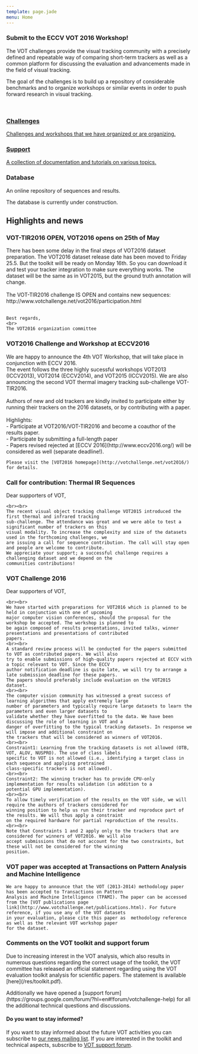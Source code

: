 ```yaml
---
template: page.jade
menu: Home
---
```


<div class="panel panel-success">
  <div class="panel-heading">
    <h3 class="panel-title">Submit to the ECCV VOT 2016 Workshop!</h3>
  </div>
</div>

The VOT challenges provide the visual tracking community with a precisely defined and repeatable way of comparing short-term trackers as well as a common platform for discussing the evaluation and advancements made in the field of visual tracking.

The goal of the challenges is to build up a repository of considerable benchmarks and to organize workshops or similar events in order to push forward research in visual tracking.

<br />

<div class="row">

<div class="col-lg-4 col-sm-12">
<a href="/challenges.html" class="hugebutton text-primary">
<h3><i class="glyphicon glyphicon-star"></i> Challenges</h3>
<p>Challenges and workshops that we have organized or are organizing.</p>
<!--p class="text-success"><i class="glyphicon glyphicon-bullhorn"></i> Test.</p-->
</a>
</div>

<div class="col-lg-4 col-sm-12">
<a href="/howto/" class="hugebutton text-primary">
<h3><i class="glyphicon glyphicon-book"></i> Support</h3>
A collection of documentation and tutorials on various topics.
</a>
</div>

<div class="col-lg-4 col-sm-12">
<div  class="hugebutton text-muted">
<h3><i class="glyphicon glyphicon-cloud"></i> Database</h3>
<p>An online repository of sequences and results.</p>
<p class="text-warning"><i class="glyphicon glyphicon-wrench"></i> The database is currently under construction.</p>
</div>
</div>

</div>

## Highlights and news

<div class="panel panel-success">
  <div class="panel-heading">
    <h3 class="panel-title">VOT-TIR2016 OPEN, VOT2016 opens on 25th of May</h3>
  </div>
  <div class="panel-body">
    There has been some delay in the final steps of VOT2016 dataset preparation. The VOT2016 dataset release date has been moved to Friday 25.5. But the toolkit will be ready on Monday 16th. So you can download it and test your tracker integration to make sure everything works. The dataset will be the same as in VOT2015, but the ground truth annotation will change.
    <br><br>
    The VOT-TIR2016 challenge IS OPEN and contains new sequences:
    http://www.votchallenge.net/vot2016/participation.html
    <br><br>

    Best regards,
    <br>
    The VOT2016 organization committee

  </div>
</div>

<div class="panel panel-default">
  <div class="panel-heading">
    <h3 class="panel-title">VOT2016 Challenge and Workshop at ECCV2016</h3>
  </div>
  <div class="panel-body">
    We are happy to announce the 4th VOT Workshop, that will take place in conjunction with ECCV 2016.
    <br>
    The event follows the three highly sucessful workshops VOT2013 (ICCV2013), VOT2014 (ECCV2014), and VOT2015 (ICCV2015).
    We are also announcing the second VOT thermal imagery tracking sub-challenge VOT-TIR2016. 
    <br><br>
    Authors of new and old trackers are kindly invited to participate either by running their trackers on the 2016 datasets, or by contributing with a paper.
    <br><br>
    Highlights:
    <br>
    - Participate at VOT2016/VOT-TIR2016 and become a coauthor of the results paper. 
    <br>
    - Participate by submitting a full-length paper
    <br>
    - Papers revised rejected at [ECCV 2016](http://www.eccv2016.org/) will be considered as well (separate deadline!).

    Please visit the [VOT2016 homepage](http://votchallenge.net/vot2016/) for details.

  </div>
</div>

<div class="panel panel-default">
  <div class="panel-heading">
    <h3 class="panel-title">Call for contribution: Thermal IR Sequences</h3>
  </div>
  <div class="panel-body">
Dear supporters of VOT,

    <br><br>
    The recent visual object tracking challenge VOT2015 introduced the first thermal and infrared tracking 
    sub-challenge. The attendance was great and we were able to test a significant number of trackers on this 
    visual modality. To increase the complexity and size of the datasets used in the forthcoming challenges, we 
    are issuing a call for sequence contribution. The call will stay open and people are welcome to contribute. 
    We appreciate your support; a successful challenge requires a challenging dataset and we depend on the 
    communities contributions!

  </div>
</div>

<div class="panel panel-default">
  <div class="panel-heading">
    <h3 class="panel-title">VOT Challenge 2016</h3>
  </div>
  <div class="panel-body">
Dear supporters of VOT,

    <br><br>
    We have started with preparations for VOT2016 which is planned to be held in conjunction with one of upcoming 
    major computer vision conferences, should the proposal for the workshop be accepted. The workshop is planned to 
    be again composed of results presentations, invited talks, winner presentations and presentations of contributed 
    papers.
    <br><br>
    A standard review process will be conducted for the papers submitted to VOT as contributed papers. We will also 
    try to enable submissions of high-quality papers rejected at ECCV with a topic relevant to VOT. Since the ECCV 
    author notification deadline is quite late, we will try to arrange a late submission deadline for these papers. 
    The papers should preferably include evaluation on the VOT2015 dataset.
    <br><br>
    The computer vision community has witnessed a great success of learning algorithms that apply extremely large 
    number of parameters and typically require large datasets to learn the parameters and even larger datasets to 
    validate whether they have overfitted to the data. We have been discussing the role of learning in VOT and a 
    danger of overfitting to the typical tracking datasets. In response we will impose and additional constraint on 
    the trackers that will be considered as winners of VOT2016.
    <br><br>
    Constraint1: Learning from the tracking datasets is not allowed (OTB, VOT, ALOV, NUSPRO). The use of class labels 
    specific to VOT is not allowed (i.e., identifying a target class in each sequence and applying pretrained 
    class-specific trackers is not allowed).
    <br><br>
    Constraint2: The winning tracker has to provide CPU-only implementation for results validation (in addition to a 
    potential GPU implementation). 
    <br><br>
    To allow timely verification of the results on the VOT side, we will require the authors of trackers considered for 
    winning position to help us run their tracker and reproduce part of the results. We will thus apply a constraint 
    on the required hardware for partial reproduction of the results.
    <br><br>
    Note that Constraints 1 and 2 apply only to the trackers that are considered for winners of VOT2016. We will also 
    accept submissions that do not account for the two constraints, but these will not be considered for the winning 
    position.

  </div>
</div>

<div class="panel panel-default">
  <div class="panel-heading">
    <h3 class="panel-title">VOT paper was accepted at Transactions on Pattern Analysis and Machine Intelligence</h3>
  </div>
  <div class="panel-body">

    We are happy to announce that the VOT (2013-2014) methodology paper has been accepted to Transactions on Pattern 
    Analysis and Machine Intelligence (TPAMI). The paper can be accessed from the [VOT publications page 
    link](http://www.votchallenge.net/publications.html). For future reference, if you use any of the VOT datasets 
    in your evaluation, please cite this paper as  methodology reference as well as the relevant VOT workshop paper 
    for the dataset.
  </div>
</div>

<div class="panel panel-default">
  <div class="panel-heading">
    <h3 class="panel-title">Comments on the VOT toolkit and support forum</h3>
  </div>
  <div class="panel-body">
    <p>Due to increasing interest in the VOT analysis, which also results in numerous questions regarding the correct usage of the toolkit, the VOT committee has released an official statement regarding using the VOT evaluation toolkit analysis for scientific papers. The statement is available [<i class="glyphicon glyphicon-file"></i>here](/res/toolkit.pdf).</p>
<p>
Additionally we have opened a [support forum](https://groups.google.com/forum/?hl=en#!forum/votchallenge-help) for all the additional technical questions and discussions.
</p>
  </div>
</div>

<div class="alert alert-info" role="alert">
<div class="icon-left"><i class="glyphicon glyphicon-bullhorn hugeicon"></i> </div>
<h4>Do you want to stay informed?</h4>

If you want to stay informed about the future VOT activities you can subscribe to [our news mailing list](https://service.ait.ac.at/mailman/listinfo/votchallenge). If you are interested in the toolkit and technical aspects, subscribe to [VOT support forum](https://groups.google.com/forum/?hl=en#!forum/votchallenge-help).
</div>
